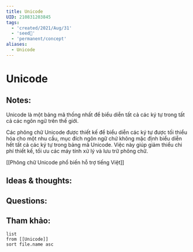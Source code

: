 ```yaml
---
title: Unicode
UID: 210831203845
tags:
  - 'created/2021/Aug/31'
  - 'seed🥜'
  - 'permanent/concept'
aliases:
  - Unicode
---
```

# Unicode

## Notes:
Unicode là một bảng mã thống nhất để biểu diễn tất cả các ký tự trong tất cả các ngôn ngữ trên thế giới.

Các phông chữ Unicode được thiết kế để biểu diễn các ký tự được tối thiểu hóa cho một nhu cầu, mục đích ngôn ngữ chứ không mặc định biểu diễn hết tất cả các ký tự trong bảng mã Unicode. Việc này giúp giảm thiểu chi phí thiết kế, tối ưu các máy tính xử lý và lưu trữ phông chữ. 

[[Phông chữ Unicode phổ biến hỗ trợ tiếng Việt]]

## Ideas & thoughts:

## Questions:


## Tham khảo:
```dataview
list
from [[Unicode]]
sort file.name asc
```